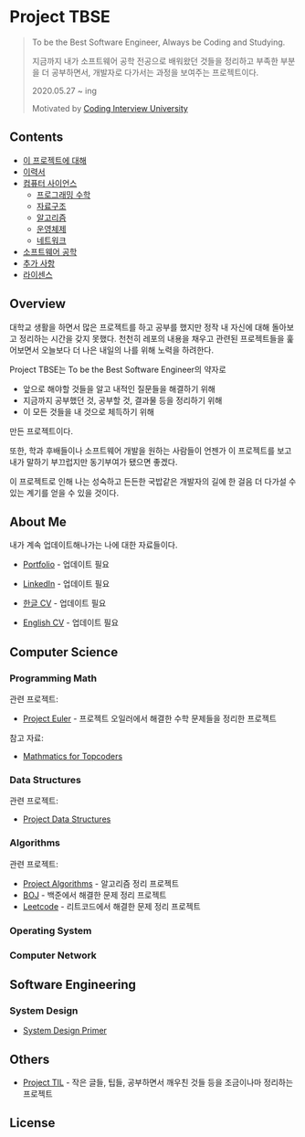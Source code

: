 # Project TBSE

> To be the Best Software Engineer, Always be Coding and Studying.
>
> 지금까지 내가 소프트웨어 공학 전공으로 배워왔던 것들을 정리하고 부족한 부분을 더 공부하면서, 개발자로 다가서는 과정을 보여주는 프로젝트이다.
>
> 2020.05.27 ~ ing
>
> Motivated by [Coding Interview University](https://github.com/jwasham/coding-interview-university/blob/master/translations/README-ko.md)  

## Contents

* [이 프로젝트에 대해](#About-Project)
* [이력서](#My-Resume)
* [컴퓨터 사이언스](#Computer-Science)
    - [프로그래밍 수학](#Programming-Math)
    - [자료구조](#Data-Structures)
    - [알고리즘](#Algorithms)
    - [운영체제](#Operating-System)
    - [네트워크](#Computer-Network)
* [소프트웨어 공학](#Software-Engineering)
* [추가 사항](#Others)
* [라이센스](#License)

## Overview

대학교 생활을 하면서 많은 프로젝트를 하고 공부를 했지만 정작 내 자신에 대해 돌아보고 정리하는 시간을 갖지 못했다. 천천히 레포의 내용을 채우고 관련된 프로젝트들을 훑어보면서 오늘보다 더 나은 내일의 나를 위해 노력을 하려한다.

Project TBSE는 To be the Best Software Engineer의 약자로

* 앞으로 해야할 것들을 알고 내적인 질문들을 해결하기 위해
* 지금까지 공부했던 것, 공부할 것, 결과물 등을 정리하기 위해
* 이 모든 것들을 내 것으로 체득하기 위해

만든 프로젝트이다.

또한, 학과 후배들이나 소프트웨어 개발을 원하는 사람들이 언젠가 이 프로젝트를 보고 내가 말하기 부끄럽지만 동기부여가 됐으면 좋겠다.

이 프로젝트로 인해 나는 성숙하고 든든한 국밥같은 개발자의 길에 한 걸음 더 다가설 수 있는 계기를 얻을 수 있을 것이다.

## About Me

내가 계속 업데이트해나가는 나에 대한 자료들이다.

* [Portfolio](http://bonomoon.site) - 업데이트 필요
* [LinkedIn](https://www.linkedin.com/in/bong-oh-moon-b85b671aa/) - 업데이트 필요

* [한글 CV](/Resume/Resume_Korean_ver.pdf) - 업데이트 필요
* [English CV](/Resume/Resume_English_ver.pdf) - 업데이트 필요

## Computer Science

### Programming Math

<!-- [View Chapter](/Computer_Science/Programming_Math/) -->

관련 프로젝트:

* [Project Euler](https://github.com/bonomoon/project-euler) - 프로젝트 오일러에서 해결한 수학 문제들을 정리한 프로젝트

참고 자료:

* [Mathmatics for Topcoders](https://www.topcoder.com/community/competitive-programming/tutorials/mathematics-for-topcoders/)

### Data Structures

관련 프로젝트:

* [Project Data Structures](https://github.com/bonomoon/project-data-structures)

### Algorithms

관련 프로젝트:

* [Project Algorithms](https://github.com/bonomoon/project-algorithms) - 알고리즘 정리 프로젝트
* [BOJ](https://github.com/bonomoon/boj) - 백준에서 해결한 문제 정리 프로젝트
* [Leetcode](https://github.com/bonomoon/leetcode) - 리트코드에서 해결한 문제 정리 프로젝트

### Operating System

### Computer Network

## Software Engineering

### System Design

* [System Design Primer](https://github.com/donnemartin/system-design-primer)

## Others

* [Project TIL](https://github.com/bonomoon/project-TIL) - 작은 글들, 팁들, 공부하면서 깨우친 것들 등을 조금이나마 정리하는 프로젝트

## License

